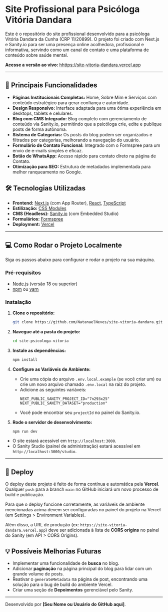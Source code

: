 # Site Profissional para Psicóloga Vitória Dandara

Este é o repositório do site profissional desenvolvido para a psicóloga Vitória Dandara da Cunha (CRP 11/20899). O projeto foi criado com Next.js e Sanity.io para ser uma presença online acolhedora, profissional e informativa, servindo como um canal de contato e uma plataforma de conteúdo sobre saúde mental.

**Acesse a versão ao vivo:** [hhttps://site-vitoria-dandara.vercel.app](https://site-vitoria-dandara.vercel.app)

---

## 🚀 Principais Funcionalidades

-   **Páginas Institucionais Completas:** Home, Sobre Mim e Serviços com conteúdo estratégico para gerar confiança e autoridade.
-   **Design Responsivo:** Interface adaptada para uma ótima experiência em desktops, tablets e celulares.
-   **Blog com CMS Integrado:** Blog completo com gerenciamento de conteúdo via Sanity.io, permitindo que a psicóloga crie, edite e publique posts de forma autônoma.
-   **Sistema de Categorias:** Os posts do blog podem ser organizados e filtrados por categorias, melhorando a navegação do usuário.
-   **Formulário de Contato Funcional:** Integrado com o Formspree para um envio de e-mails simples e eficaz.
-   **Botão de WhatsApp:** Acesso rápido para contato direto na página de Contato.
-   **Otimização para SEO:** Estrutura de metadados implementada para melhor ranqueamento no Google.

## 🛠️ Tecnologias Utilizadas

-   **Frontend:** [Next.js](https://nextjs.org/) (com App Router), [React](https://react.dev/), [TypeScript](https://www.typescriptlang.org/)
-   **Estilização:** [CSS Modules](https://nextjs.org/docs/app/building-your-application/styling/css-modules)
-   **CMS (Headless):** [Sanity.io](https://www.sanity.io/) (com Embedded Studio)
-   **Formulários:** [Formspree](https://formspree.io/)
-   **Deployment:** [Vercel](https://vercel.com/)

---

## 💻 Como Rodar o Projeto Localmente

Siga os passos abaixo para configurar e rodar o projeto na sua máquina.

### Pré-requisitos

-   [Node.js](https://nodejs.org/) (versão 18 ou superior)
-   [npm](https://www.npmjs.com/) ou [yarn](https://yarnpkg.com/)

### Instalação

1.  **Clone o repositório:**
    ```bash
    git clone https://github.com/NatanaelNeves/site-vitoria-dandara.git
    ```

2.  **Navegue até a pasta do projeto:**
    ```bash
    cd site-psicologa-vitoria
    ```

3.  **Instale as dependências:**
    ```bash
    npm install
    ```

4.  **Configure as Variáveis de Ambiente:**
    - Crie uma cópia do arquivo `.env.local.example` (se você criar um) ou crie um novo arquivo chamado `.env.local` na raiz do projeto.
    - Adicione as seguintes variáveis:
      ```
      NEXT_PUBLIC_SANITY_PROJECT_ID="7n293x25"
      NEXT_PUBLIC_SANITY_DATASET="production"
      ```
    - Você pode encontrar seu `projectId` no painel do Sanity.io.

5.  **Rode o servidor de desenvolvimento:**
    ```bash
    npm run dev
    ```

-   O site estará acessível em `http://localhost:3000`.
-   O Sanity Studio (painel de administração) estará acessível em `http://localhost:3000/studio`.

---

## 🚀 Deploy

O deploy deste projeto é feito de forma contínua e automática pela **Vercel**. Qualquer `push` para a branch `main` no GitHub iniciará um novo processo de build e publicação.

Para que o deploy funcione corretamente, as variáveis de ambiente mencionadas acima devem ser configuradas no painel do projeto na Vercel (em Settings > Environment Variables).

Além disso, a URL de produção (ex: `https://site-vitoria-dandara.vercel.app`) deve ser adicionada à lista de **CORS origins** no painel do Sanity (em API > CORS Origins).

## 💡 Possíveis Melhorias Futuras

-   Implementar uma funcionalidade de **busca** no blog.
-   Adicionar **paginação** na página principal do blog para lidar com um grande volume de posts.
-   Reativar o `generateMetadata` na página de post, encontrando uma solução para o bug de build do ambiente Vercel.
-   Criar uma seção de **Depoimentos** gerenciável pelo Sanity.

---

Desenvolvido por **[Seu Nome ou Usuário do GitHub aqui]**.